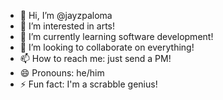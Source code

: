 - 👋 Hi, I’m @jayzpaloma
- 👀 I’m interested in arts!
- 🌱 I’m currently learning software development!
- 💞️ I’m looking to collaborate on everything!
- 📫 How to reach me: just send a PM!
- 😄 Pronouns: he/him
- ⚡ Fun fact: I'm a scrabble genius!

<!---
jayzpaloma/jayzpaloma is a ✨ special ✨ repository because its `README.md` (this file) appears on your GitHub profile.
You can click the Preview link to take a look at your changes.
--->
